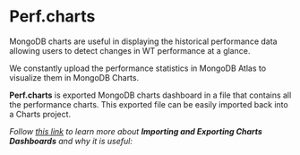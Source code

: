 # Perf.charts

MongoDB charts are useful in displaying the historical performance data allowing users to detect changes in WT performance at a glance.

We constantly upload the performance statistics in MongoDB Atlas to visualize them in MongoDB Charts.

**Perf.charts** is exported MongoDB charts dashboard in a file that contains all the performance charts. This exported file can be easily imported back into a Charts project.

_Follow [this link](https://www.mongodb.com/blog/post/import-export-your-charts-dashboards) to learn more about **Importing and Exporting Charts Dashboards** and why it is useful:_

